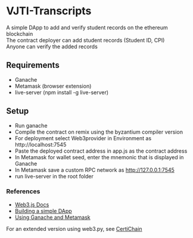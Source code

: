 # VJTI-Transcripts
A simple DApp to add and verify student records on the ethereum blockchain  
The contract deployer can add student records (Student ID, CPI)  
Anyone can verify the added records

## Requirements
* Ganache
* Metamask (browser extension)
* live-server (npm install -g live-server)

## Setup
* Run ganache
* Compile the contract on remix using the byzantium compiler version
* For deployment select Web3provider in Environment as http://localhost:7545
* Paste the deployed contract address in app.js as the contract address
* In Metamask for wallet seed, enter the mnemonic that is displayed in Ganache
* In Metamask save a custom RPC network as http://127.0.0.1:7545
* run live-server in the root folder

### References
* [Web3.js Docs](https://web3js.readthedocs.io/en/v1.2.0/index.html)
* [Building a simple DApp](https://medium.com/@mvmurthy/full-stack-hello-world-voting-ethereum-dapp-tutorial-part-1-40d2d0d807c2)
* [Using Ganache and Metamask](https://www.trufflesuite.com/tutorials/pet-shop)

For an extended version using web3.py, see [CertiChain](https://github.com/jcs98/certichain)
